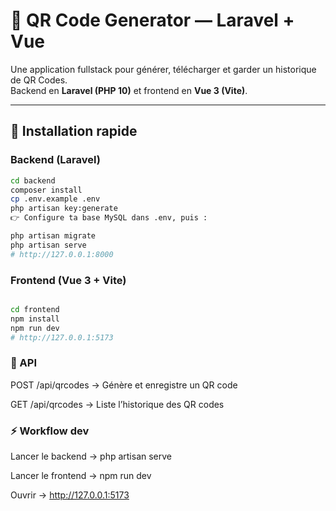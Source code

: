 # 📱 QR Code Generator — Laravel + Vue

Une application fullstack pour générer, télécharger et garder un historique de QR Codes.  
Backend en **Laravel (PHP 10)** et frontend en **Vue 3 (Vite)**.

---

## 🚀 Installation rapide

### Backend (Laravel)
```bash
cd backend
composer install
cp .env.example .env
php artisan key:generate
👉 Configure ta base MySQL dans .env, puis :

php artisan migrate
php artisan serve
# http://127.0.0.1:8000
```

### Frontend (Vue 3 + Vite)
```bash

cd frontend
npm install
npm run dev
# http://127.0.0.1:5173
```

### 📌 API

POST /api/qrcodes → Génère et enregistre un QR code

GET /api/qrcodes → Liste l’historique des QR codes

### ⚡ Workflow dev

Lancer le backend → php artisan serve

Lancer le frontend → npm run dev

Ouvrir → http://127.0.0.1:5173
